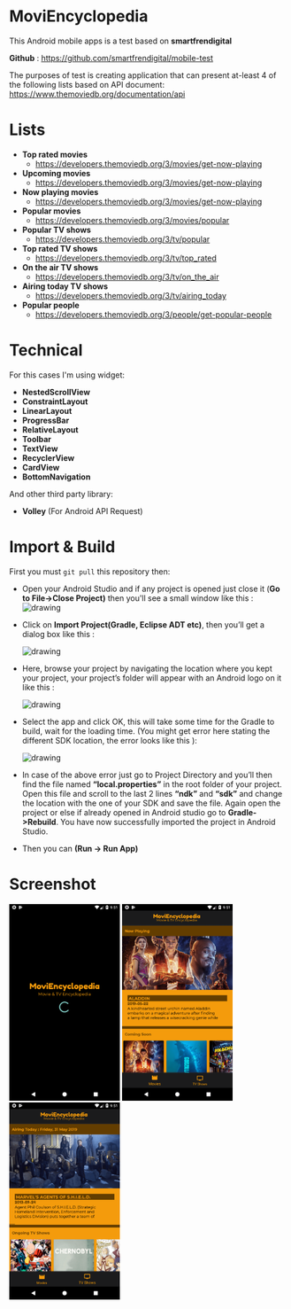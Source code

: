 # **MoviEncyclopedia**

This Android mobile apps is a test based on **smartfrendigital** 

**Github** : https://github.com/smartfrendigital/mobile-test

The purposes of test is creating application that can present at-least 4 of the following lists based on API document: https://www.themoviedb.org/documentation/api

# Lists
- **Top rated movies** 
  - https://developers.themoviedb.org/3/movies/get-now-playing
- **Upcoming movies**
  - https://developers.themoviedb.org/3/movies/get-now-playing
- **Now playing movies**   
  - https://developers.themoviedb.org/3/movies/get-now-playing
- **Popular movies** 
  - https://developers.themoviedb.org/3/movies/popular
- **Popular TV shows** 
  - https://developers.themoviedb.org/3/tv/popular
- **Top rated TV shows** 
  - https://developers.themoviedb.org/3/tv/top_rated
- **On the air TV shows** 
  - https://developers.themoviedb.org/3/tv/on_the_air
- **Airing today TV shows** 
  - https://developers.themoviedb.org/3/tv/airing_today
- **Popular people** 
  - https://developers.themoviedb.org/3/people/get-popular-people


# Technical
For this cases I'm using widget:

- **NestedScrollView**
- **ConstraintLayout**
- **LinearLayout**
- **ProgressBar**
- **RelativeLayout**
- **Toolbar**
- **TextView**
- **RecyclerView**
- **CardView**
- **BottomNavigation**

And other third party library:
- **Volley** (For Android API Request)

# Import & Build
First you must `git pull` this repository then:

- Open your Android Studio and if any project is opened just close it (**Go to File->Close Project)** then you'll see a small window like this :
  <img src="https://qph.fs.quoracdn.net/main-qimg-2f82984baab736d480a2c61631b70ede" alt="drawing" width="300"/>
  
- Click on **Import Project(Gradle, Eclipse ADT etc)**, then you’ll get a dialog box like this :
  
  <img src="https://qph.fs.quoracdn.net/main-qimg-4a10d3f9c01fe45938a1cc6800fd5a39" alt="drawing" width="200"/>

- Here, browse your project by navigating the location where you kept your project, your project’s folder will appear with an Android logo on it like this :
  
  <img src="https://qph.fs.quoracdn.net/main-qimg-b0828013c4ba97d0b10108e1c9f83de8" alt="drawing" width="300"/>

- Select the app and click OK, this will take some time for the Gradle to build, wait for the loading time. (You might get error here stating the different SDK location, the error looks like this ):
  
  <img src="https://qph.fs.quoracdn.net/main-qimg-405ae57daedbc710d833d370b4b21bf8" alt="drawing" width="300"/>

- In case of the above error just go to Project Directory and you’ll then find the file named **“local.properties”** in the root folder of your project. Open this file and scroll to the last 2 lines **“ndk”** and **“sdk”** and change the location with the one of your SDK and save the file.
Again open the project or else if already opened in Android studio go to **Gradle->Rebuild**.
You have now successfully imported the project in Android Studio.

- Then you can **(Run -> Run App)**


# Screenshot

<img src="splash_screen_min.png" alt="drawing" width="200"/>
<img src="movies_min.png" alt="drawing" width="200"/>
<img src="tv_shows_min.png" alt="drawing" width="200"/>








